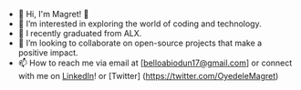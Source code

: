 - 👋 Hi, I'm Magret! 👋
- 👀 I’m interested in exploring the world of coding and technology.
- 🌱 I recently graduated from ALX.
- 💞️ I’m looking to collaborate on open-source projects that make a positive impact.
- 📫 How to reach me via email at [belloabiodun17@gmail.com] or connect with me on [LinkedIn](https://www.linkedin.com/in/oyedele-abiodun/)! or [Twitter] (https://twitter.com/OyedeleMagret)

